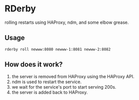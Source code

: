 # RDerby

rolling restarts using HAProxy, ndm, and some elbow grease.

## Usage

```
rderby roll newww:8080 newww-1:8081 newww-2:8082
```

## How does it work?

1. the server is removed from HAProxy using the HAProxy API.
2. ndm is used to restart the service.
3. we wait for the service's port to start serving 200s.
4. the server is added back to HAProxy.
